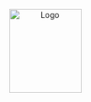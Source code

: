 <p align="Center">
  <a href="https://www.dronacharya.co/">
    <img src="https://www.dronacharya.co/static/media/logo.85711f6a8d303e5c5118.webp" alt="Logo"/ width="130" height="150"/>
  </a>
</p>
